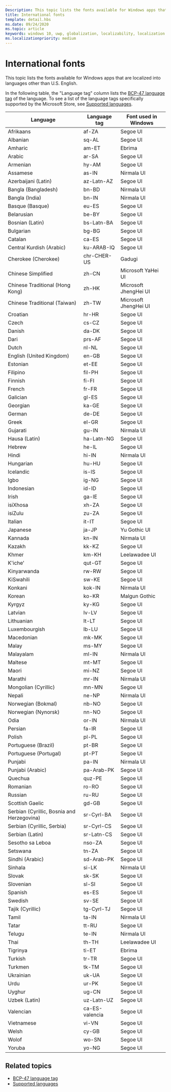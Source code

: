 ```yaml
---
Description: This topic lists the fonts available for Windows apps that are localized into languages other than U.S. English.
title: International fonts
template: detail.hbs
ms.date: 09/24/2020
ms.topic: article
keywords: windows 10, uwp, globalization, localizability, localization
ms.localizationpriority: medium
---
```

# International fonts

This topic lists the fonts available for Windows apps that are localized into languages other than U.S. English.

In the following table, the "Language tag" column lists the [BCP-47 language tag](https://tools.ietf.org/html/bcp47) of the language. To see a list of the language tags specifically supported by the Microsoft Store, see [Supported languages](../../publish/supported-languages.md).

| Language | Language tag | Font used in Windows |
| --------- | ----------- | -------------------- |
| Afrikaans | af-ZA | Segoe UI |
| Albanian | sq-AL | Segoe UI |
| Amharic | am-ET | Ebrima |
| Arabic | ar-SA | Segoe UI |
| Armenian | hy-AM | Segoe UI |
| Assamese | as-IN | Nirmala UI |
| Azerbaijani (Latin) | az-Latn-AZ | Segoe UI |
| Bangla (Bangladesh) | bn-BD | Nirmala UI |
| Bangla (India) | bn-IN | Nirmala UI |
| Basque (Basque) | eu-ES | Segoe UI |
| Belarusian | be-BY | Segoe UI |
| Bosnian (Latin) | bs-Latn-BA | Segoe UI |
| Bulgarian | bg-BG | Segoe UI |
| Catalan | ca-ES | Segoe UI |
| Central Kurdish (Arabic) | ku-ARAB-IQ | Segoe UI |
| Cherokee (Cherokee) | chr-CHER-US | Gadugi |
| Chinese Simplified | zh-CN | Microsoft YaHei UI |
| Chinese Traditional (Hong Kong) | zh-HK | Microsoft JhengHei UI |
| Chinese Traditional (Taiwan) | zh-TW | Microsoft JhengHei UI |
| Croatian | hr-HR | Segoe UI |
| Czech | cs-CZ | Segoe UI |
| Danish | da-DK | Segoe UI |
| Dari | prs-AF | Segoe UI |
| Dutch | nl-NL | Segoe UI |
| English (United Kingdom) | en-GB | Segoe UI |
| Estonian | et-EE | Segoe UI |
| Filipino | fil-PH | Segoe UI |
| Finnish | fi-FI | Segoe UI |
| French | fr-FR | Segoe UI |
| Galician | gl-ES | Segoe UI |
| Georgian | ka-GE | Segoe UI |
| German | de-DE | Segoe UI |
| Greek | el-GR | Segoe UI |
| Gujarati | gu-IN | Nirmala UI |
| Hausa (Latin) | ha-Latn-NG | Segoe UI |
| Hebrew | he-IL | Segoe UI |
| Hindi | hi-IN | Nirmala UI |
| Hungarian | hu-HU | Segoe UI |
| Icelandic | is-IS | Segoe UI |
| Igbo | ig-NG | Segoe UI |
| Indonesian | id-ID | Segoe UI |
| Irish | ga-IE | Segoe UI |
| isiXhosa | xh-ZA | Segoe UI |
| isiZulu | zu-ZA | Segoe UI |
| Italian | it-IT | Segoe UI |
| Japanese | ja-JP | Yu Gothic UI |
| Kannada | kn-IN | Nirmala UI |
| Kazakh | kk-KZ | Segoe UI |
| Khmer | km-KH | Leelawadee UI |
| K'iche' | qut-GT | Segoe UI |
| Kinyarwanda | rw-RW | Segoe UI |
| KiSwahili | sw-KE | Segoe UI |
| Konkani | kok-IN | Nirmala UI |
| Korean | ko-KR | Malgun Gothic |
| Kyrgyz | ky-KG | Segoe UI |
| Latvian | lv-LV | Segoe UI |
| Lithuanian | lt-LT | Segoe UI |
| Luxembourgish | lb-LU | Segoe UI |
| Macedonian | mk-MK | Segoe UI |
| Malay | ms-MY | Segoe UI |
| Malayalam | ml-IN | Nirmala UI |
| Maltese | mt-MT | Segoe UI |
| Maori | mi-NZ | Segoe UI |
| Marathi | mr-IN | Nirmala UI |
| Mongolian (Cyrillic) | mn-MN | Segoe UI |
| Nepali | ne-NP | Nirmala UI |
| Norwegian (Bokmal) | nb-NO | Segoe UI |
| Norwegian (Nynorsk) | nn-NO | Segoe UI |
| Odia | or-IN | Nirmala UI |
| Persian | fa-IR | Segoe UI |
| Polish | pl-PL | Segoe UI |
| Portuguese (Brazil) | pt-BR | Segoe UI |
| Portuguese (Portugal) | pt-PT | Segoe UI |
| Punjabi | pa-IN | Nirmala UI |
| Punjabi (Arabic) | pa-Arab-PK | Segoe UI |
| Quechua | quz-PE | Segoe UI |
| Romanian | ro-RO | Segoe UI |
| Russian | ru-RU | Segoe UI |
| Scottish Gaelic | gd-GB | Segoe UI |
| Serbian (Cyrillic, Bosnia and Herzegovina) | sr-Cyrl-BA | Segoe UI |
| Serbian (Cyrillic, Serbia) | sr-Cyrl-CS | Segoe UI |
| Serbian (Latin) | sr-Latn-CS | Segoe UI |
| Sesotho sa Leboa | nso-ZA | Segoe UI |
| Setswana | tn-ZA | Segoe UI |
| Sindhi (Arabic) | sd-Arab-PK | Segoe UI |
| Sinhala | si-LK | Nirmala UI |
| Slovak | sk-SK | Segoe UI |
| Slovenian | sl-SI | Segoe UI |
| Spanish | es-ES | Segoe UI |
| Swedish | sv-SE | Segoe UI |
| Tajik (Cyrillic) | tg-Cyrl-TJ | Segoe UI |
| Tamil | ta-IN | Nirmala UI |
| Tatar | tt-RU | Segoe UI |
| Telugu | te-IN | Nirmala UI |
| Thai | th-TH | Leelawadee UI |
| Tigrinya | ti-ET | Ebrima |
| Turkish | tr-TR | Segoe UI |
| Turkmen | tk-TM | Segoe UI |
| Ukrainian | uk-UA | Segoe UI |
| Urdu | ur-PK | Segoe UI |
| Uyghur | ug-CN | Segoe UI |
| Uzbek (Latin) | uz-Latn-UZ | Segoe UI |
| Valencian | ca-ES-valencia | Segoe UI |
| Vietnamese | vi-VN | Segoe UI |
| Welsh | cy-GB | Segoe UI |
| Wolof | wo-SN | Segoe UI |
| Yoruba | yo-NG | Segoe UI |

## Related topics

* [BCP-47 language tag](https://tools.ietf.org/html/bcp47)
* [Supported languages](../../publish/supported-languages.md)
